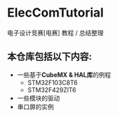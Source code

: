 # ElecComTutorial
电子设计竞赛[电赛] 教程 / 总结整理

## 本仓库包括以下内容:
- 一些基于**CubeMX & HAL库**的例程
  - STM32F103C8T6
  - STM32F429ZIT6
- 一些模块的驱动
- 串口屏的实例
